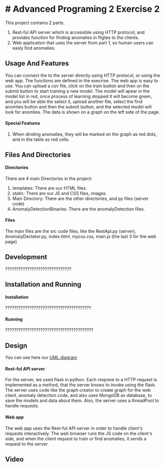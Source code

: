 # # Advanced Programing 2 Exercise 2
This project contains 2 parts.
1. Rest-ful API server which is accessible using HTTP protocol, and provides function for finding anomalies in fligtes to the clients.
2. Web application that uses the server from part 1, so human users can easly find anomalies.

## Usage And Features
You can connect the to the server directly using HTTP protocol, or using the web app. The functions are defined in the execrise.
The web app is easy to use. You can upload a csv file, click on the train button and then on the submit button to start training a new model. The model will apear in the model list in red, once process of learning stopped it will become green, and you will be able the select it, upload another file, select the find anomlies button and then the submit button, and the selected model will look for anomlies. The data is shown on a graph on the left side of the page.
#### Special Features ####
1. When dinding anomalies, they will be marked on the graph as red dots, and in the table as red cells.

## Files And Directories
#### Directories
There are 4 main Directories in the project:  
1. templates: There are our HTML files.
2. static: There are our JS and CSS files, images.
3. Main Directory: There are the other directories, and py files (server code)
4. AnomalyDetectionBinaries: There are the anomalyDetection files.
#### Files
The main files are the src code files, like the RestApi.py (server), AnomalyDectetor.py, index.html, mycss.css, main.js (the last 3 for the web page)

## Development
??????????????????????????????

## Installation and Running
#### Installation
???????????????????????????????????????
#### Running
????????????????????????????????????????

## Design
You can see here our [UML diagram](https://online.visual-paradigm.com/app/diagrams/#G1ybPkRMBE0tr0iAb0gHeeCH25_nix_0HF)
#### Rest-ful API server
For the server, we used flask in python. Each respone to a HTTP request is implemented as a method, that the server knows to invoke using the flask.
The server uses code like the graph creator to create graph for the web client, anomaly detection code, and also uses MongoDB as database, to save the models and data about them. Also, the server uses a threadPool to handle requests.
#### Web app
The web app uses the Rest-ful API server in order to handle client's requests interactively. The web browser runs the JS code on the client's side, and when the client request to train or find anomalies, it sends a request to the server.


## Video


